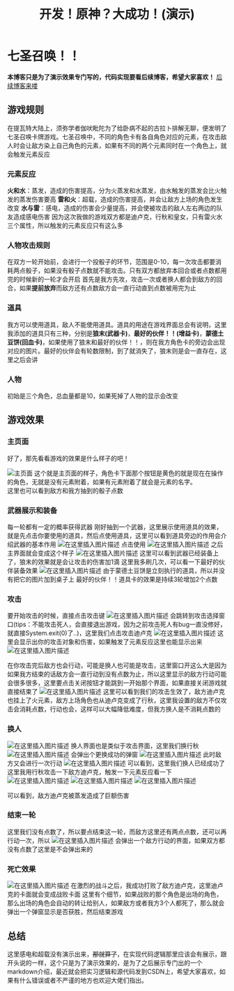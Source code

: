 ﻿---
title: 开发！原神？大成功！(演示)
toc: true
date: 
cover: /img/明日方舟小人3.jpg
categories: 项目
description: 想不出来介绍了
tags: 后端
post_meta:
  page:
    date_type: both # created or updated or both 主頁文章日期是創建日或者更新日或都顯示
    date_format: relative # date/relative 顯示日期還是相對日期
    categories: true # true or false 主頁是否顯示分類
    tags: true # true or false 主頁是否顯示標籤
    label: false # true or false 顯示描述性文字
  post:
    date_type: both # created or updated or both 文章頁日期是創建日或者更新日或都顯示
    date_format: relative # date/relative 顯示日期還是相對日期
    categories: true # true or false 文章頁是否顯示分類
    tags: true # true or false 文章頁是否顯示標籤
    label: false # true or false 顯示描述性文字
copyright_author: Elysian剑彧
copyright_author_href: https://dcelysia.netlify.app/
copyright_url: https://dcelysia.netlify.app/
copyright_info: 此文章版权归Elysian剑彧所有，如有转载，请注明来自原作者
---

# 七圣召唤！！

**本博客只是为了演示效果专门写的，代码实现要看后续博客，希望大家喜欢！**
[后续博客来喽](https://blog.csdn.net/weixin_60660061/article/details/135818844?spm=1001.2014.3001.5501)
## 游戏规则
在提瓦特大陆上，须弥学者伽吠毗陀为了给卧病不起的古拉卜排解无聊，便发明了七圣召唤卡牌游戏。七圣召唤中，不同的角色卡有各自角色对应的元素，在攻击敌人时会让敌方染上自己角色的元素，如果有不同的两个元素同时在一个角色上，就会触发元素反应
### 元素反应
**火和水**：蒸发，造成的伤害提高，分为火蒸发和水蒸发，由水触发的蒸发会比火触发的蒸发伤害要高
**雷和火**：超载，造成的伤害提高，并会让敌方上场的角色发生改变
**水与雷**：感电，造成的伤害会少量提高，并会使被攻击的敌人左右两边的队友造成感电伤害
因为这次我做的游戏双方都是迪卢克，行秋和皇女，只有雷火水三个属性，所以触发的元素反应只有这么多
### 人物攻击规则
在双方一轮开始前，会进行一个投骰子的环节，范围是0-10，每一次攻击都要消耗两点骰子，如果没有骰子点数就不能攻击。只有双方都放弃本回合或者点数都用完的时候新的一轮才会开启
首先是我方先攻，攻击一次或者换人都会到敌方的回合，如果**提前放弃**而敌方还有点数敌方会一直行动直到点数被用完为止

### 道具
我方可以使用道具，敌人不能使用道具。道具的用途在游戏界面总会有说明，这里我添加的道具只有三种，分别是**狼末(武器卡)**，**最好的伙伴！！(增益卡)**，**蒙德土豆饼(回血卡)**，如果使用了狼末和最好的伙伴！！，则在我方角色卡的旁边会出现对应的图片。最好的伙伴会有轮数限制，到了就消失了，狼末则是会一直存在，这里之后会讲

### 人物
初始是三个角色，总血量都是10，如果死掉了人物的显示会改变
## 游戏效果
### 主页面
好了，那先看看游戏的效果是什么样子的吧！
     
![主页面](https://img-blog.csdnimg.cn/direct/41f978decf52405b8a9d564d2d649ee4.png)
这个就是主页面的样子，角色卡下面那个按钮是黄色的就是现在在操作的角色，无就是没有元素附着，如果有元素附着了就会是元素的名字。   
这里也可以看到敌方和我方抽到的骰子点数
### 武器展示和装备
每一轮都有一定的概率获得武器
刚好抽到一个武器，这里展示使用道具的效果，就是先点击你要使用的道具，然后点使用道具，这里可以看到道具旁边的作用会介绍武器的基本作用
![在这里插入图片描述](https://img-blog.csdnimg.cn/direct/228871274c3d4f9b8ac170a454eb7568.png)
点击使用
![在这里插入图片描述](https://img-blog.csdnimg.cn/direct/5720cbaccfe149d9866b13e4f5daf7b2.png)
之后主界面就会变成这个样子
![在这里插入图片描述](https://img-blog.csdnimg.cn/direct/74858a74f2b74747a30df2227c70c665.png)
这里可以看到武器已经装备上了，狼末的效果就是会让攻击的伤害加1滴
这里我多刷几次，可以看一下最好的伙伴装备效果
![在这里插入图片描述](https://img-blog.csdnimg.cn/direct/7baa4a16458d4242b3cf5b96a54a3581.png)
由于蒙德土豆饼是立刻执行的道具，所以并没有把它的图片加到桌子上
最好的伙伴！！道具卡的效果是持续3轮增加2个点数
### 攻击
要开始攻击的时候，直接点击攻击键
![在这里插入图片描述](https://img-blog.csdnimg.cn/direct/cec42a3d0903476e8d0ba613114d8e64.png)
会跳转到攻击选择窗口(tips：不能攻击死人，会直接退出游戏，因为之前攻击死人有bug一直没修好，就直接System.exit(0)了..)，这里我们点击攻击迪卢克
![在这里插入图片描述](https://img-blog.csdnimg.cn/direct/685ce6c966c946a18e6564c107a4934b.png)
这里会显示出你的攻击对象和伤害，如果触发了元素反应这里也能显示出来
![在这里插入图片描述](https://img-blog.csdnimg.cn/direct/68bce0b6eda14df8a8fc81cc46367f77.png)

在你攻击完后敌方也会行动，可能是换人也可能是攻击，这里窗口开这么大是因为如果我方结束的话敌方会一直行动到没有点数为止，所以这里显示的敌方行动可能会很多很多，这里要点击关闭按钮才能跳到一开始那个界面，如果直接关闭游戏就直接结束了
![在这里插入图片描述](https://img-blog.csdnimg.cn/direct/b061102b27c845eb87212146934d3356.png)
这里可以看到我们的攻击生效了，敌方迪卢克也挂上了火元素，敌方上场角色也从迪卢克变成了行秋，这里我设置的敌方不仅攻击会消耗点数，行动也会，这样可以大幅降低难度，但我方换人是不消耗点数的
### 换人
![在这里插入图片描述](https://img-blog.csdnimg.cn/direct/e7b9b2f9fdcc498c8d9e47e00e380768.png)
换人界面也是类似于攻击界面，这里我们换行秋
![在这里插入图片描述](https://img-blog.csdnimg.cn/direct/b67fc3f85f384bf19e544fad4c47be71.png)
会弹出个更换成功的弹窗
![在这里插入图片描述](https://img-blog.csdnimg.cn/direct/3b55c19476ee42a6844da7e2cb7177ef.png)
此时敌方又会进行一次行动
![在这里插入图片描述](https://img-blog.csdnimg.cn/direct/24ac30c83ab44573bed60f47b0076868.png)
可以看到，这里我们换人已经成功了
这里我用行秋攻击一下敌方迪卢克，触发一下元素反应看一下
![在这里插入图片描述](https://img-blog.csdnimg.cn/direct/b477067674264576a9c8bf42d0505a09.png)
![在这里插入图片描述](https://img-blog.csdnimg.cn/direct/a60d8bb99a6e4159b5cf28c733da51c9.png)
![在这里插入图片描述](https://img-blog.csdnimg.cn/direct/f2b299a9ee0040419e80cebda05d8b14.png)

可以看到，敌方迪卢克被蒸发造成了巨额伤害
### 结束一轮
这里我们没有点数了，所以要点结束这一轮，而敌方这里还有两点点数，还可以再行动一次，所以
![在这里插入图片描述](https://img-blog.csdnimg.cn/direct/323717124d8947d5af1f92e1357d6ed2.png)
会弹出一个敌方行动的界面，如果双方都没有点数了这里是不会弹出来的
### 死亡效果
![在这里插入图片描述](https://img-blog.csdnimg.cn/direct/d8bfbe21abda418699580e3e3dd009c6.png)
在激烈的战斗之后，我成功打败了敌方迪卢克，这里迪卢克的卡面就会变成战败卡面
这里有个细节，如果战败的那个角色是出场的角色，那么出场的角色会自动的转让给别人，如果敌方或者我方3个人都死了，那么就会弹出一个弹窗显示是否获胜，然后结束游戏

## 总结
这里感电和超载没有演示出来，~~那就算了~~，在实现代码逻辑那里应该会有展示，跟开头说的一样，这个只是为了演示效果的，是为了之后展示专门出的一个markdown介绍，最近就会把实习逻辑和源代码发到CSDN上，希望大家喜欢，如果有什么错误或者不严谨的地方也欢迎大佬们指出。

